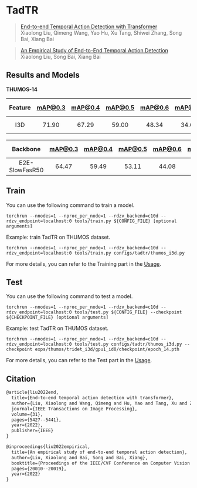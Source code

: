# TadTR

> [End-to-end Temporal Action Detection with Transformer](https://arxiv.org/abs/2106.10271)  
> Xiaolong Liu, Qimeng Wang, Yao Hu, Xu Tang, Shiwei Zhang, Song Bai, Xiang Bai
<!-- [ALGORITHM] -->

> [An Empirical Study of End-to-End Temporal Action Detection](https://arxiv.org/abs/2204.02932)  
> Xiaolong Liu, Song Bai, Xiang Bai
<!-- [ALGORITHM] -->

## Results and Models

**THUMOS-14**

| Feature | mAP@0.3 | mAP@0.4 | mAP@0.5 | mAP@0.6 | mAP@0.7 | ave. mAP |         Config          |                                                                                          Download                                                                                          |
| :-----: | :-----: | :-----: | :-----: | :-----: | :-----: | :------: | :---------------------: | :----------------------------------------------------------------------------------------------------------------------------------------------------------------------------------------: |
|   I3D   |  71.90  |  67.29  |  59.00  |  48.34  |  34.61  |  56.23   | [config](thumos_i3d.py) | [model](https://drive.google.com/file/d/1m0WXxLwF4zcAfd7Gdr3GtwV0j6K7aTYc/view?usp=sharing)   \| [log](https://drive.google.com/file/d/1qAt2h_fnhuzfky4Jmw-vxUqUbbNwRY1c/view?usp=sharing) |

|    Backbone    | mAP@0.3 | mAP@0.4 | mAP@0.5 | mAP@0.6 | mAP@0.7 | ave. mAP |                      Config                      |                                                                                          Download                                                                                          |
| :------------: | :-----: | :-----: | :-----: | :-----: | :-----: | :------: | :----------------------------------------------: | :----------------------------------------------------------------------------------------------------------------------------------------------------------------------------------------: |
| E2E-SlowFasR50 |  64.47  |  59.49  |  53.11  |  44.08  |  33.50  |  50.93   | [config](e2e_thumos_tadtr_slowfast50_sw128s6.py) | [model](https://drive.google.com/file/d/16iYYzhcstf91MIS-86UIvagjcpCd2bsr/view?usp=sharing)   \| [log](https://drive.google.com/file/d/1GuoxGfeHCScHBOUiy4KhMmNPCO2vRMaS/view?usp=sharing) |


## Train

You can use the following command to train a model.

```shell
torchrun --nnodes=1 --nproc_per_node=1 --rdzv_backend=c10d --rdzv_endpoint=localhost:0 tools/train.py ${CONFIG_FILE} [optional arguments]
```

Example: train TadTR on THUMOS dataset.

```shell
torchrun --nnodes=1 --nproc_per_node=1 --rdzv_backend=c10d --rdzv_endpoint=localhost:0 tools/train.py configs/tadtr/thumos_i3d.py
```

For more details, you can refer to the Training part in the [Usage](../../docs/en/usage.md).

## Test

You can use the following command to test a model.

```shell
torchrun --nnodes=1 --nproc_per_node=1 --rdzv_backend=c10d --rdzv_endpoint=localhost:0 tools/test.py ${CONFIG_FILE} --checkpoint ${CHECKPOINT_FILE} [optional arguments]
```

Example: test TadTR on THUMOS dataset.

```shell
torchrun --nnodes=1 --nproc_per_node=1 --rdzv_backend=c10d --rdzv_endpoint=localhost:0 tools/test.py configs/tadtr/thumos_i3d.py --checkpoint exps/thumos/tridet_i3d/gpu1_id0/checkpoint/epoch_14.pth
```

For more details, you can refer to the Test part in the [Usage](../../docs/en/usage.md).


## Citation

```latex
@article{liu2022end,
  title={End-to-end temporal action detection with transformer},
  author={Liu, Xiaolong and Wang, Qimeng and Hu, Yao and Tang, Xu and Zhang, Shiwei and Bai, Song and Bai, Xiang},
  journal={IEEE Transactions on Image Processing},
  volume={31},
  pages={5427--5441},
  year={2022},
  publisher={IEEE}
}

@inproceedings{liu2022empirical,
  title={An empirical study of end-to-end temporal action detection},
  author={Liu, Xiaolong and Bai, Song and Bai, Xiang},
  booktitle={Proceedings of the IEEE/CVF Conference on Computer Vision and Pattern Recognition},
  pages={20010--20019},
  year={2022}
}
```